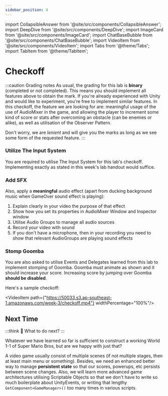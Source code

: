 ```yaml
---
sidebar_position: 4
---
```


import CollapsibleAnswer from '@site/src/components/CollapsibleAnswer';
import DeepDive from '@site/src/components/DeepDive';
import ImageCard from '@site/src/components/ImageCard';
import ChatBaseBubble from '@site/src/components/ChatBaseBubble';
import VideoItem from '@site/src/components/VideoItem';
import Tabs from '@theme/Tabs';
import TabItem from '@theme/TabItem';

# Checkoff

:::caution Grading notes
As usual, the grading for this lab is **binary** (completed or not completed). This means you should implement <span className="orange-bold">all features</span> above to obtain the mark. If you're already experienced with Unity and would like to experiment, you're free to implement similar features. In this checkoff, the feature we are looking for are: meaningful usage of the use of AudioMixer in the game, and allowing the player to increment some kind of score or stats after overcoming an obstacle (can be enemies or alike), as well as utilisation of the Observer Pattern.

Don't worry, we are _lenient_ and will give you the marks as long as we see some form of the requested feature.
:::

### Utilize The Input System

You are required to utilise The Input System for this lab's checkoff. Implementing exactly as stated in this week's lab handout would <span className="orange-bold">suffice</span>.

### Add SFX

Also, apply a **meaningful** audio effect (apart from ducking background music when GameOver sound effect is playing):

1. Explain clearly in your video the purpose of that effect
2. Show how you set its properties in AudioMixer Window and Inspector window
3. Utilise Audio Groups to manage all audio sources
4. Record your video <span className="orange-bold">with sound</span>
5. If you don't have a microphone, then in your recording you need to show that relevant AudioGroups are playing sound effects

### Stomp Goomba

You are also asked to utilise Events and Delegates learned from this lab to implement <span className="orange-bold">stomping of Goomba</span>. Goomba must animate as shown and it should increase your score. Increasing score by jumping over Goomba **should be disabled**.

Here's a sample checkoff:

<VideoItem path={"https://50033.s3.ap-southeast-1.amazonaws.com/week-3/checkoff.mp4"} widthPercentage="100%"/>

## Next Time

:::think 🤔
What to do next?
:::

Whatever we have learned so far is sufficient to construct a working World 1-1 of Super Mario Bros, but are we happy with just that?

A video game usually consist of multiple scenes (if not multiple stages, then at least main menu or something). Besides, we need an <span className="orange-bold">enhanced</span> better way to manage **persistent state** so that our scores, powerups, etc persists between scene changes. Also, we will learn more advanced game architectures utilising Scriptable Objects so that we don't have to write so much boilerplate about UnityEvents, or writing that lengthy `GetComponent<GameManager>()` too many times in various scripts.

